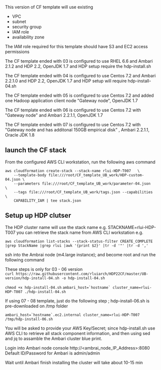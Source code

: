 This version of CF template will use existing

- VPC
- subnet
- security group
- IAM role
- availability zone

The IAM role required for this template should have S3 and EC2 access permissions

The CF template ended with 03 is configured to use RHEL 6.6 and Ambari 2.1.2 and HDP 2.2, OpenJDK 1.7 and HDP setup require the hdp-install.sh 

The CF template ended with 04 is configured to use Centos 7.2 and Ambari 2.2.1.0 and HDP 2.2, OpenJDK 1.7 and HDP setup will require hdp-install-04.sh

The CF template ended with 05 is configured to use Centos 7.2 and added one Hadoop application client node "Gateway node", OpenJDK 1.7

The CF template ended with 06 is configured to use Centos 7.2 with "Gateway node" and Ambari 2.2.1.1, OpenJDK 1.7

The CF template ended with 07 is configured to use Centos 7.2 with "Gateway node and  has additonal 150GB empirical disk" , Ambari 2.2.1.1, Oracle JDK 1.8 

## launch the CF stack

From the configured AWS CLI workstation, run the following aws command

    aws cloudformation create-stack --stack-name rlui-HDP-T007   \ 
        --template-body file:///root/CF_template_UB_work/HDP-custom-04.json \
        --parameters file:///root/CF_template_UB_work/parameter-04.json     \
        --tags file:///root/CF_template_UB_work/tags.json --capabilities    \
        CAPABILITY_IAM | tee stack.json


## Setup up HDP clutser
The HDP cluster name will use the stack name e.g. STACKNAME=rlui-HDP-T007
   you can retrieve the stack name from AWS CLI workstation e.g.
   
   ``aws cloudformation list-stacks --stack-status-filter CREATE_COMPLETE |grep StackName |grep rlui |awk '{print $2}' |tr -d '"' |tr -d ','``
    
 ssh into the Ambrai node (m4.large instance); and become root and run the following command
  
 These steps is only for 03 - 06 version    
   ``curl https://raw.githubusercontent.com/rluiarch/HDP22CF/master/UB-version/hdp-install-04.sh -o hdp-install-04.sh``
   
   ``chmod +x hdp-install-04.sh``
   ``ambari_host=`hostname` cluster_name=rlui-HDP-T007 ./hdp-install-04.sh``
   
 If using 07 - 08 template, just do the following step ; hdp-install-06.sh is pre-downloaded on /tmp folder

   ``ambari_host=`hostname`.ec2.internal cluster_name=rlui-HDP-T007 /tmp/hdp-install-06.sh``
   
   You will be asked to provide your AWS Key/Secret; since hdp-install.sh use AWS CLI to retrieve all stack component information, and then using sed and jq to assamble the Ambari cluster blue print.
   
Login into Ambari node console http://<ambrai_node_IP_Address>:8080  
Default ID/Password for Ambari is admin/admin

Wait until Ambari finish installing the cluster will take about 10-15 min
